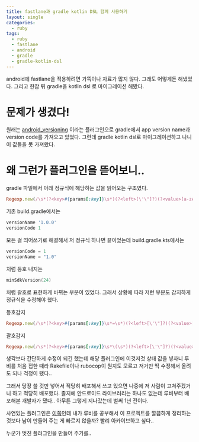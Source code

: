 ```yaml
---
title: fastlane과 gradle kotlin DSL 함께 사용하기
layout: single
categories:
  - ruby
tags:
  - ruby
  - fastlane
  - android
  - gradle
  - gradle-kotlin-dsl
---
```

android에 fastlane을 적용하려면 가뜩이나 자료가 많지 않다. 그래도 어떻게든 해냈었다.
그리고 한참 뒤 gradle을 kotlin dsl 로 마이그레이션 해봤다.


# 문제가 생겼다!

원래는 [android_versioning](https://github.com/otkmnb2783/fastlane-plugin-android_versioning)
이라는 플러그인으로 gradle에서 app version name과 version code를 가져오고 있었다.
그런데 gradle kotlin dsl로 마이그레이션하고 나니 이 값들을 못 가져왔다.

# 왜 그런가 플러그인을 뜯어보니..
gradle 파일에서 아래 정규식에 해당하는 값을 읽어오는 구조였다.
```ruby
Regexp.new(/\s*(?<key>#{params[:key]}\s*)(?<left>[\'\"]?)(?<value>[a-zA-Z0-9\.\_]*)(?<right>[\'\"]?)(?<comment>.*)/)
```

기존 build.gradle에서는

```groovy
versionName '1.0.0'
versionCode 1
```

모든 걸 띄어쓰기로 해결해서 저 정규식 하나면 끝이었는데 build.gradle.kts에서는

```kotlin
versionCode = 1
versionName = "1.0"
```

처럼 등호 내지는

```kotlin
minSdkVersion(24)
```

처럼 괄호로 표현하게 바뀌는 부분이 있었다. 그래서 상황에 따라 저런 부분도 감지하게 정규식을 수정해야 했다.


등호감지
```ruby
Regexp.new(/\s*(?<key>#{params[:key]}\s*=\s*)(?<left>[\'\"]?)(?<value>[a-zA-Z0-9\.\_]*)(?<right>[\'\"]?)(?<comment>.*)/)
```

괄호감지
```ruby
Regexp.new(/\s*(?<key>#{params[:key]}\s*\(\s*)(?<left>[\'\"]?)(?<value>[a-zA-Z0-9\.\_]*)(?<right>[\'\"]?)(?<comment>.*\).*)/)
```

생각보다 간단하게 수정이 되긴 했는데 해당 플러그인에 이것저것 상태 값을 넣자니
루비를 처음 접한 때라 Rakefile이나 rubocop이 뭔지도 모르고 저거만 띡 수정해서 올려도 되나 걱정이 됐다..

그래서 당장 쓸 것만 넣어서 적당히 배포해서 쓰고 있으면 나중에 저 사람이 고쳐주겠거니 하고 적당히 배포했다.
졸지에 안드로이드 라이브러리는 하나도 없는데 루비부터 배포해본 개발자가 됐다..
아무튼 그렇게 지나갔는데 벌써 1년 전이다.

사연있는 플러그인은 [이쪽](https://github.com/zmunm/fastlane-plugin-android-versioning-kts)인데
내가 루비를 공부해서 이 프로젝트를 깔끔하게 정리하는 것보다 남이 만들어 주는 게 빠르지 않을까?
빨리 아카이브하고 싶다..

누군가 멋진 플러그인을 만들어 주기를..
